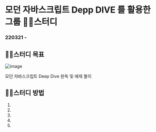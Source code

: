 # 모던 자바스크립트 Depp DIVE 를 활용한 그룹 🐻‍❄️스터디

### 220321 -

## 🐻‍❄️스터디 목표

![image](https://user-images.githubusercontent.com/92914205/159213992-24e2816f-18ae-4ea2-a377-2a96e94ae053.png)

모던 자바스크립트 Deep Dive 완독 및 예제 풀이

## 🐻‍❄️스터디 방법

1.
2.
3.
4.
5.
